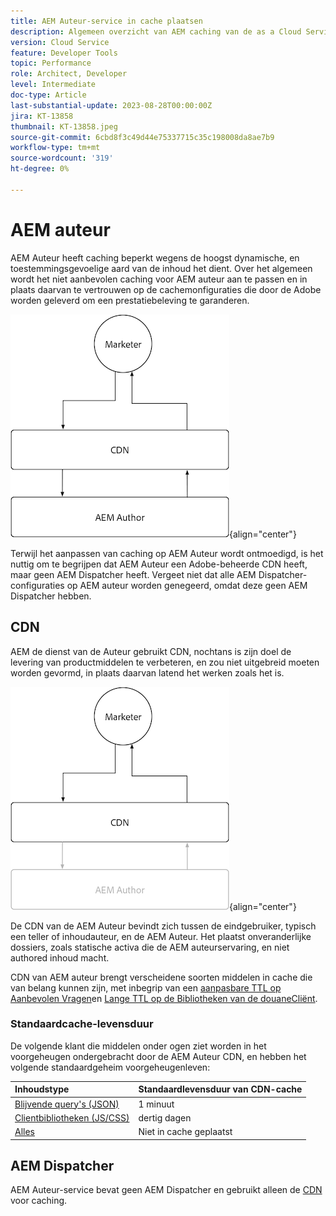 ```yaml
---
title: AEM Auteur-service in cache plaatsen
description: Algemeen overzicht van AEM caching van de as a Cloud Service dienst van de Auteur.
version: Cloud Service
feature: Developer Tools
topic: Performance
role: Architect, Developer
level: Intermediate
doc-type: Article
last-substantial-update: 2023-08-28T00:00:00Z
jira: KT-13858
thumbnail: KT-13858.jpeg
source-git-commit: 6cbd8f3c49d44e75337715c35c198008da8ae7b9
workflow-type: tm+mt
source-wordcount: '319'
ht-degree: 0%

---
```



# AEM auteur

AEM Auteur heeft caching beperkt wegens de hoogst dynamische, en toestemmingsgevoelige aard van de inhoud het dient. Over het algemeen wordt het niet aanbevolen caching voor AEM auteur aan te passen en in plaats daarvan te vertrouwen op de cachemonfiguraties die door de Adobe worden geleverd om een prestatiebeleving te garanderen.

![Overzicht van AEM cachediagram voor auteurs](./assets/author/author-all.png){align="center"}

Terwijl het aanpassen van caching op AEM Auteur wordt ontmoedigd, is het nuttig om te begrijpen dat AEM Auteur een Adobe-beheerde CDN heeft, maar geen AEM Dispatcher heeft. Vergeet niet dat alle AEM Dispatcher-configuraties op AEM auteur worden genegeerd, omdat deze geen AEM Dispatcher hebben.

## CDN

AEM de dienst van de Auteur gebruikt CDN, nochtans is zijn doel de levering van productmiddelen te verbeteren, en zou niet uitgebreid moeten worden gevormd, in plaats daarvan latend het werken zoals het is.

![Overzicht van AEM publicatiecaching](./assets/author/author-cdn.png){align="center"}

De CDN van de AEM Auteur bevindt zich tussen de eindgebruiker, typisch een teller of inhoudauteur, en de AEM Auteur. Het plaatst onveranderlijke dossiers, zoals statische activa die de AEM auteurservaring, en niet authored inhoud macht.

CDN van AEM auteur brengt verscheidene soorten middelen in cache die van belang kunnen zijn, met inbegrip van een [aanpasbare TTL op Aanbevolen Vragen](https://experienceleague.adobe.com/docs/experience-manager-cloud-service/content/headless/graphql-api/persisted-queries.html?author-instances)en [Lange TTL op de Bibliotheken van de douaneCliënt](https://experienceleague.adobe.com/docs/experience-manager-cloud-service/content/implementing/content-delivery/caching.html#client-side-libraries).

### Standaardcache-levensduur

De volgende klant die middelen onder ogen ziet worden in het voorgeheugen ondergebracht door de AEM Auteur CDN, en hebben het volgende standaardgeheim voorgeheugenleven:

| Inhoudstype | Standaardlevensduur van CDN-cache |
|:------------ |:---------- |
| [Blijvende query&#39;s (JSON)](https://experienceleague.adobe.com/docs/experience-manager-cloud-service/content/headless/graphql-api/persisted-queries.html?author-instances) | 1 minuut |
| [Clientbibliotheken (JS/CSS)](https://experienceleague.adobe.com/docs/experience-manager-cloud-service/content/implementing/content-delivery/caching.html#client-side-libraries) | dertig dagen |
| [Alles](https://experienceleague.adobe.com/docs/experience-manager-cloud-service/content/implementing/content-delivery/caching.html#other-content) | Niet in cache geplaatst |


## AEM Dispatcher

AEM Auteur-service bevat geen AEM Dispatcher en gebruikt alleen de [CDN](#cdn) voor caching.


